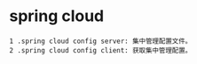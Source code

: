 # spring cloud
    1 .spring cloud config server: 集中管理配置文件。
    2 .spring cloud config client: 获取集中管理配置。
